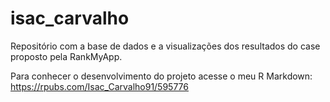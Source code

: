 # isac_carvalho
Repositório com a base de dados e a visualizações dos resultados do case proposto pela RankMyApp.

Para conhecer o desenvolvimento do projeto acesse o meu R Markdown:
https://rpubs.com/Isac_Carvalho91/595776
